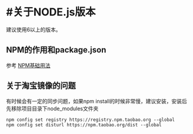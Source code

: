 # #关于NODE.js版本

建议使用6以上的版本。

## NPM的作用和package.json
参考
[NPM基础用法](http://www.runoob.com/nodejs/nodejs-npm.html)

## 关于淘宝镜像的问题
有时候会有一定的同步问题，如果npm install的时候非常慢，建议安装，安装后先移除项目目录下node_modules文件夹

    npm config set registry https://registry.npm.taobao.org --global
    npm config set disturl https://npm.taobao.org/dist --global

